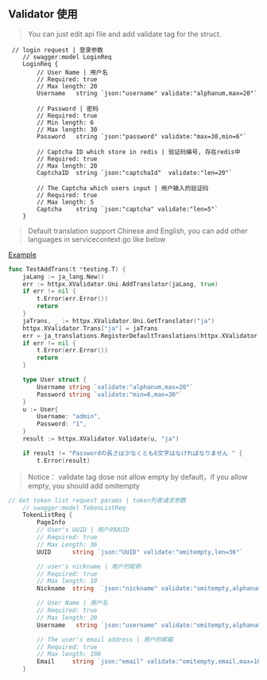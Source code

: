 ## Validator 使用

> You can just edit api file and add validate tag for the struct. 

```text
 // login request | 登录参数
    // swagger:model LoginReq
    LoginReq {
        // User Name | 用户名
        // Required: true
        // Max length: 20
        Username   string `json:"username" validate:"alphanum,max=20"`

        // Password | 密码
        // Required: true
        // Min length: 6
        // Max length: 30
        Password   string `json:"password" validate:"max=30,min=6"`

        // Captcha ID which store in redis | 验证码编号, 存在redis中
        // Required: true
        // Max length: 20
        CaptchaID  string `json:"captchaId"  validate:"len=20"`

        // The Captcha which users input | 用户输入的验证码
        // Required: true
        // Max length: 5
        Captcha    string `json:"captcha" validate:"len=5"`
    }
```

> Default translation support Chinese and English, you can add other languages in servicecontext.go like below

[Example](https://github.com/suyuan32/simple-admin-core/blob/master/api/internal/svc/servicecontext_test.go)

```go
func TestAddTrans(t *testing.T) {
	jaLang := ja_lang.New()
	err := httpx.XValidator.Uni.AddTranslator(jaLang, true)
	if err != nil {
		t.Error(err.Error())
		return
	}
	jaTrans, _ := httpx.XValidator.Uni.GetTranslator("ja")
	httpx.XValidator.Trans["ja"] = jaTrans
	err = ja_translations.RegisterDefaultTranslations(httpx.XValidator.Validator, jaTrans)
	if err != nil {
		t.Error(err.Error())
		return
	}

	type User struct {
		Username string `validate:"alphanum,max=20"`
		Password string `validate:"min=6,max=30"`
	}
	u := User{
		Username: "admin",
		Password: "1",
	}
	result := httpx.XValidator.Validate(u, "ja")

	if result != "Passwordの長さは少なくとも6文字はなければなりません " {
		t.Error(result)

```

> Notice： validate tag dose not allow empty by default，if you allow empty, you should add omitempty

```go
// Get token list request params | token列表请求参数
    // swagger:model TokenListReq
    TokenListReq {
        PageInfo
        // User's UUID | 用户的UUID
        // Required: true
        // Max Length: 36
        UUID      string `json:"UUID" validate:"omitempty,len=36"`

        // user's nickname | 用户的昵称
        // Required: true
        // Max length: 10
        Nickname  string  `json:"nickname" validate:"omitempty,alphanumunicode,max=10"`

        // User Name | 用户名
        // Required: true
        // Max length: 20
        Username   string `json:"username" validate:"omitempty,alphanum,max=20"`

        // The user's email address | 用户的邮箱
        // Required: true
        // Max length: 100
        Email     string `json:"email" validate:"omitempty,email,max=100"`
    }
```